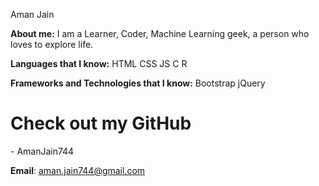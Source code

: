 Aman Jain

**About me:**
I am a Learner, Coder, Machine Learning geek, a person who loves to explore life.

**Languages that I know:**
HTML
CSS
JS
C
R

**Frameworks and Technologies that I know:**
Bootstrap
jQuery

<h1>Check out my GitHub</h1>- AmanJain744

**Email**: aman.jain744@gmail.com
